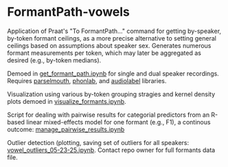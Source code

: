 # FormantPath-vowels
Application of Praat's "To FormantPath..." command for getting by-speaker, by-token formant ceilings, as a more precise alternative to setting general ceilings based on assumptions about speaker sex. Generates numerous formant measurements per token, which may later be aggregated as desired (e.g., by-token medians).

Demoed in [get_formant_path.ipynb](https://github.com/acgalvano/FormantPath-vowels/blob/main/get_formant_path.ipynb) for single and dual speaker recordings. Requires [parselmouth](https://github.com/YannickJadoul/Parselmouth), [phonlab](https://github.com/rsprouse/phonlab), and [audiolabel](https://github.com/rsprouse/audiolabel) libraries.

Visualization using various by-token grouping stragies and kernel density plots demoed in [visualize_formants.ipynb](https://github.com/acgalvano/FormantPath-vowels/blob/main/visualize_formants.ipynb).

Script for dealing with pairwise results for categorial predictors from an R-based linear mixed-effects model for one formant (e.g., F1), a continous outcome: [manage_pairwise_results.ipynb](https://github.com/acgalvano/FormantPath-vowels/blob/main/manage_pairwise_results.ipynb)

Outlier detection (plotting, saving set of outliers for all speakers: [vowel_outliers_05-23-25.ipynb](https://github.com/acgalvano/FormantPath-vowels/blob/beadfbddd1035e52f73ee950162e23a0229778fa/vowel_outliers_05-23-25.ipynb). Contact repo owner for full formants data file.
